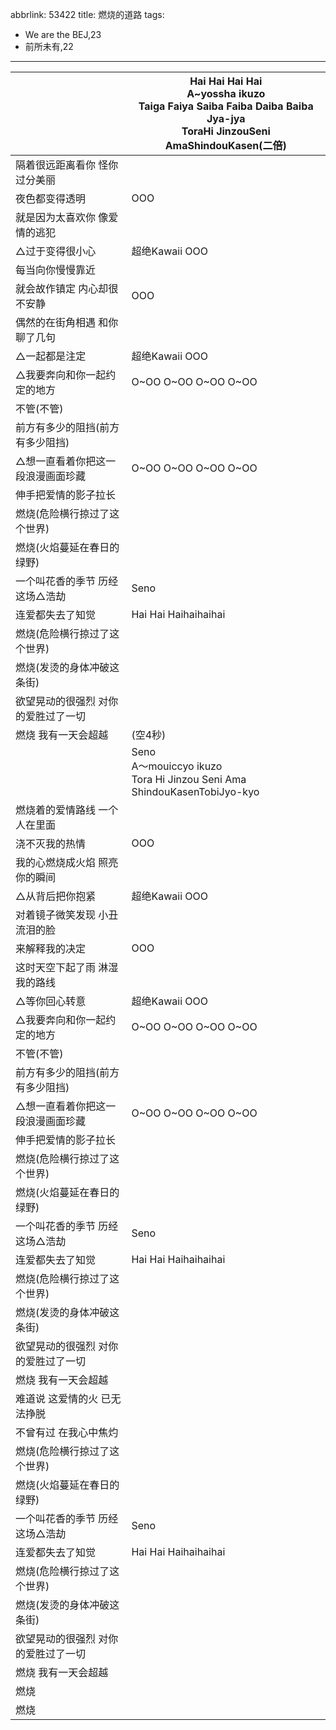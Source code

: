 abbrlink: 53422
title: 燃烧的道路
tags:
  - We are the BEJ,23
  - 前所未有,22
---
|      |Hai Hai Hai Hai<br>A~yossha ikuzo<br>Taiga Faiya Saiba Faiba Daiba Baiba Jya-jya<br>ToraHi JinzouSeni AmaShindouKasen(二倍)|
|--|--|
|隔着很远距离看你 怪你过分美丽|      |
|夜色都变得透明|OOO|
|就是因为太喜欢你 像爱情的逃犯|      |
|△过于变得很小心|超绝Kawaii OOO|
|每当向你慢慢靠近|      |
|就会故作镇定 内心却很不安静|OOO|
|偶然的在街角相遇 和你聊了几句|      |
|△一起都是注定|超绝Kawaii OOO|
|△我要奔向和你一起约定的地方|O~OO O~OO O~OO O~OO|
|不管(不管)|      |
|前方有多少的阻挡(前方有多少阻挡)|      |
|△想一直看着你把这一段浪漫画面珍藏|O~OO O~OO O~OO O~OO|
|伸手把爱情的影子拉长|      |
|燃烧(危险横行掠过了这个世界)|      |
|燃烧(火焰蔓延在春日的绿野)|      |
|一个叫花香的季节 历经这场△浩劫|Seno|
|连爱都失去了知觉|Hai Hai Haihaihaihai|
|燃烧(危险横行掠过了这个世界)|      |
|燃烧(发烫的身体冲破这条街)|      |
|欲望晃动的很强烈 对你的爱胜过了一切|      |
|燃烧 我有一天会超越|(空4秒)|
|      |Seno<br>A～mouiccyo ikuzo<br>Tora Hi Jinzou Seni Ama ShindouKasenTobiJyo-kyo|
|燃烧着的爱情路线 一个人在里面|      |
|浇不灭我的热情|OOO|
|我的心燃烧成火焰 照亮你的瞬间|      |
|△从背后把你抱紧|超绝Kawaii OOO|
|对着镜子微笑发现 小丑流泪的脸|      |
|来解释我的决定|OOO|
|这时天空下起了雨 淋湿我的路线|      |
|△等你回心转意|超绝Kawaii OOO|
|△我要奔向和你一起约定的地方|O~OO O~OO O~OO O~OO|
|不管(不管)|      |
|前方有多少的阻挡(前方有多少阻挡)|      |
|△想一直看着你把这一段浪漫画面珍藏|O~OO O~OO O~OO O~OO|
|伸手把爱情的影子拉长|      |
|燃烧(危险横行掠过了这个世界)|      |
|燃烧(火焰蔓延在春日的绿野)|      |
|一个叫花香的季节 历经这场△浩劫|Seno|
|连爱都失去了知觉|Hai Hai Haihaihaihai|
|燃烧(危险横行掠过了这个世界)|      |
|燃烧(发烫的身体冲破这条街)|      |
|欲望晃动的很强烈 对你的爱胜过了一切|      |
|燃烧 我有一天会超越|      |
|难道说 这爱情的火 已无法挣脱|      |
|不曾有过 在我心中焦灼|      |
|燃烧(危险横行掠过了这个世界)|      |
|燃烧(火焰蔓延在春日的绿野)|      |
|一个叫花香的季节 历经这场△浩劫|Seno|
|连爱都失去了知觉|Hai Hai Haihaihaihai|
|燃烧(危险横行掠过了这个世界)|      |
|燃烧(发烫的身体冲破这条街)|      |
|欲望晃动的很强烈 对你的爱胜过了一切|      |
|燃烧 我有一天会超越|      |
|燃烧|      |
|燃烧|      |